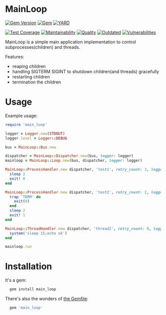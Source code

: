 # MainLoop

[![Gem Version](https://badge.fury.io/rb/main_loop.svg)](https://rubygems.org/gems/main_loop)
[![Gem](https://img.shields.io/gem/dt/main_loop.svg)](https://rubygems.org/gems/main_loop/versions)
[![YARD](https://badgen.net/badge/YARD/doc/blue)](http://www.rubydoc.info/gems/main_loop)

[![Test Coverage](https://api.codeclimate.com/v1/badges/baf9b1dc3dae87f7edfd/test_coverage)](https://codeclimate.com/github/RnD-Soft/main_loop/test_coverage)
[![Maintainability](https://api.codeclimate.com/v1/badges/baf9b1dc3dae87f7edfd/maintainability)](https://codeclimate.com/github/RnD-Soft/main_loop/maintainability)
[![Quality](https://lysander.x.rnds.pro/api/v1/badges/main_loop_quality.svg)](https://lysander.x.rnds.pro/api/v1/badges/main_loop_quality.html)
[![Outdated](https://lysander.x.rnds.pro/api/v1/badges/main_loop_outdated.svg)](https://lysander.x.rnds.pro/api/v1/badges/main_loop_outdated.html)
[![Vulnerabilities](https://lysander.x.rnds.pro/api/v1/badges/main_loop_vulnerable.svg)](https://lysander.x.rnds.pro/api/v1/badges/main_loop_vulnerable.html)

MainLoop is a simple main application implementation to control subprocesses(children) and threads.

Features:
- reaping children
- handling SIGTERM SIGINT to shutdown children(and threads) gracefully
- restarting children
- termination the children

# Usage

Example usage:

```ruby
require 'main_loop'

logger = Logger.new(STDOUT)
logger.level = Logger::DEBUG

bus = MainLoop::Bus.new

dispatcher = MainLoop::Dispatcher.new(bus, logger: logger)
mainloop = MainLoop::Loop.new(bus, dispatcher, logger: logger)

MainLoop::ProcessHandler.new dispatcher, 'test1', retry_count: 3, logger: logger do
  sleep 2
  exit! 0
end

MainLoop::ProcessHandler.new dispatcher, 'test2', retry_count: 2, logger: logger do
  trap 'TERM' do
    exit(0)
  end
  sleep 2
  exit! 1
end

MainLoop::ThreadHandler.new dispatcher, 'thread2', retry_count: 0, logger: logger do
  system('sleep 15;echo ok')
end

mainloop.run
```


# Installation

It's a gem:
```bash
  gem install main_loop
```
There's also the wonders of [the Gemfile](http://bundler.io):
```ruby
  gem 'main_loop'
```


